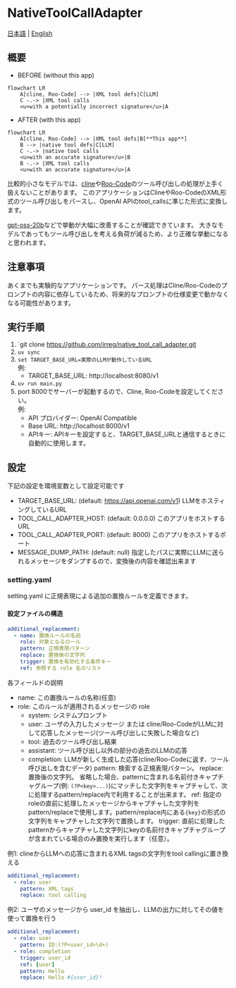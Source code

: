 # NativeToolCallAdapter
[日本語](README.ja-JP.md) | [English](README.md)

## 概要

- BEFORE (without this app)
```mermaid
flowchart LR
    A[cline, Roo-Code] --> |XML tool defs|C[LLM]
    C -.-> |XML tool calls
    <u>with a potentially incorrect signature</u>|A
```

- AFTER (with this app)
```mermaid
flowchart LR
    A[cline, Roo-Code] --> |XML tool defs|B[**This app**]
    B --> |native tool defs|C[LLM]
    C -.-> |native tool calls
    <u>with an accurate signature</u>|B
    B -.-> |XML tool calls
    <u>with an accurate signature</u>|A
```

比較的小さなモデルでは、[cline](https://github.com/cline/cline)や[Roo-Code](https://github.com/RooCodeInc/Roo-Code)のツール呼び出しの処理が上手く扱えないことがあります。
このアプリケーションはClineやRoo-CodeのXML形式のツール呼び出しをパースし、OpenAI APIのtool_callsに準じた形式に変換します。

[gpt-oss-20b](https://huggingface.co/openai/gpt-oss-20b)などで挙動が大幅に改善することが確認できています。
大きなモデルであってもツール呼び出しを考える負荷が減るため、より正確な挙動になると思われます。


## 注意事項
あくまでも実験的なアプリケーションです。
パース処理はCline/Roo-Codeのプロンプトの内容に依存しているため、将来的なプロンプトの仕様変更で動かなくなる可能性があります。


## 実行手順
1. `git clone https://github.com/irreg/native_tool_call_adapter.git
2. `uv sync`
3. `set TARGET_BASE_URL=実際のLLMが動作しているURL`  
   例:
   - TARGET_BASE_URL: http://localhost:8080/v1
4. `uv run main.py`
5. port 8000でサーバーが起動するので、Cline, Roo-Codeを設定してください。  
   例: 
   - API プロバイダー: OpenAI Compatible
   - Base URL: http://localhost:8000/v1
   - APIキー: APIキーを設定すると、TARGET_BASE_URLと通信するときに自動的に使用します。


## 設定
下記の設定を環境変数として設定可能です
- TARGET_BASE_URL: (default: https://api.openai.com/v1) LLMをホスティングしているURL
- TOOL_CALL_ADAPTER_HOST: (default: 0.0.0.0) このアプリをホストするURL
- TOOL_CALL_ADAPTER_PORT: (default: 8000) このアプリをホストするポート
- MESSAGE_DUMP_PATH: (default: null) 指定したパスに実際にLLMに送られるメッセージをダンプするので、変換後の内容を確認出来ます  

### setting.yaml
setting.yaml に正規表現による追加の置換ルールを定義できます。

#### 設定ファイルの構造
```yaml
additional_replacement:
  - name: 置換ルールの名前
    role: 対象となるロール
    pattern: 正規表現パターン
    replace: 置換後の文字列
    trigger: 置換を有効化する条件キー
    ref: 参照する role 名のリスト
```
各フィールドの説明
- name: この置換ルールの名称(任意)
- role: このルールが適用されるメッセージの role
	- system: システムプロンプト
	- user: ユーザの入力したメッセージ または cline/Roo-CodeがLLMに対して応答したメッセージ(ツール呼び出しに失敗した場合など)
	- tool: 過去のツール呼び出し結果
	- assistant: ツール呼び出し以外の部分の過去のLLMの応答
	- completion: LLMが新しく生成した応答(cline/Roo-Codeに返す、ツール呼び出しを含むデータ)
pattern: 検索する正規表現パターン。
replace: 置換後の文字列。
	省略した場合、patternに含まれる名前付きキャプチャグループ(例: `(?P<key>...)`)にマッチした文字列をキャプチャして、次に処理するpattern/replace内で利用することが出来ます。
ref: 指定のroleの直前に処理したメッセージからキャプチャした文字列をpattern/replaceで使用します。pattern/replace内にある`{key}`の形式の文字列をキャプチャした文字列で置換します。
trigger: 直前に処理したpatternからキャプチャした文字列にkeyの名前付きキャプチャグループが含まれている場合のみ置換を実行します（任意）。

例1: clineからLLMへの応答に含まれるXML tagsの文字列をtool callingに置き換える
```yaml
additional_replacement:
  - role: user
    pattern: XML tags
    replace: tool calling
```

例2: ユーザのメッセージから user_id を抽出し、LLMの出力に対してその値を使って置換を行う
```yaml
additional_replacement:
  - role: user
    pattern: ID:(?P<user_id>\d+)
  - role: completion
    trigger: user_id
    ref: [user]
    pattern: Hello
    replace: Hello #{user_id}!
```